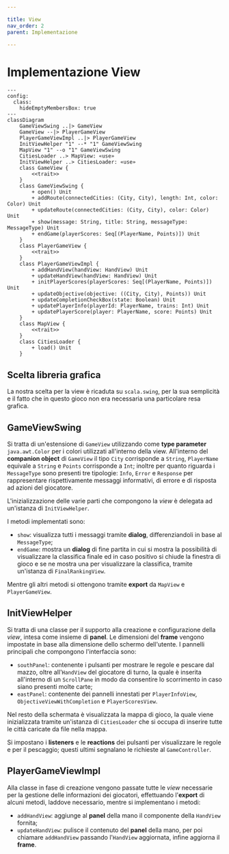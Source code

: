 ```yaml
---

title: View
nav_order: 2
parent: Implementazione

---
```


# Implementazione View

```mermaid
---
config:
  class:
    hideEmptyMembersBox: true
---
classDiagram
    GameViewSwing ..|> GameView
    GameView --|> PlayerGameView
    PlayerGameViewImpl ..|> PlayerGameView
    InitViewHelper "1" --* "1" GameViewSwing
    MapView "1" --o "1" GameViewSwing
    CitiesLoader ..> MapView: «use»
    InitViewHelper ..> CitiesLoader: «use»
    class GameView {
        <<trait>>
    }
    class GameViewSwing {
        + open() Unit
        + addRoute(connectedCities: (City, City), length: Int, color: Color) Unit
        + updateRoute(connectedCities: (City, City), color: Color) Unit
        + show(message: String, title: String, messageType: MessageType) Unit
        + endGame(playerScores: Seq[(PlayerName, Points)]) Unit
    }
    class PlayerGameView {
        <<trait>>
    }
    class PlayerGameViewImpl {
        + addHandView(handView: HandView) Unit
        + updateHandView(handView: HandView) Unit
        + initPlayerScores(playerScores: Seq[(PlayerName, Points)]) Unit
        + updateObjective(objective: ((City, City), Points)) Unit
        + updateCompletionCheckBox(state: Boolean) Unit
        + updatePlayerInfo(playerId: PlayerName, trains: Int) Unit
        + updatePlayerScore(player: PlayerName, score: Points) Unit
    }
    class MapView {
        <<trait>>
    }
    class CitiesLoader {
        + load() Unit
    }
```

## Scelta libreria grafica

La nostra scelta per la view è ricaduta su `scala.swing`, per la sua semplicità e il fatto che in questo gioco non era
necessaria una particolare resa grafica.

## GameViewSwing

Si tratta di un'estensione di `GameView` utilizzando come **type parameter** `java.awt.Color` per i colori utilizzati
all'interno della view. All'interno del **companion object** di `GameView` il tipo `City` corrisponde a `String`,
`PlayerName` equivale a `String` e `Points` corrisponde a `Int`; inoltre per quanto riguarda i `MessageType` sono
presenti tre tipologie: `Info`, `Error` e `Response` per rappresentare rispettivamente messaggi informativi, di errore e
di risposta ad azioni del giocatore.

L'inizializzazione delle varie parti che compongono la _view_ è delegata ad un'istanza di `InitViewHelper`.

I metodi implementati sono:
- `show`: visualizza tutti i messaggi tramite **dialog**, differenziandoli in base al `MessageType`;
- `endGame`: mostra un **dialog** di fine partita in cui si mostra la possibilità di visualizzare la classifica finale
ed in caso positivo si chiude la finestra di gioco e se ne mostra una per visualizzare la classifica, tramite un'istanza
di `FinalRankingView`.

Mentre gli altri metodi si ottengono tramite **export** da `MapView` e `PlayerGameView`.

## InitViewHelper

Si tratta di una classe per il supporto alla creazione e configurazione della _view_, intesa come insieme di **panel**.
Le dimensioni del **frame** vengono impostate in base alla dimensione dello schermo dell'utente.
I pannelli principali che compongono l'interfaccia sono:
- `southPanel`: contenente i pulsanti per mostrare le regole e pescare dal mazzo, oltre all'`HandView` del giocatore di
turno, la quale è inserita all'interno di un `ScrollPane` in modo da consentire lo scorrimento in caso siano presenti
molte carte;
- `eastPanel`: contenente dei pannelli innestati per `PlayerInfoView`, `ObjectiveViewWithCompletion` e
`PlayerScoresView`.

Nel resto della schermata è visualizzata la mappa di gioco, la quale viene inizializzata tramite un'istanza di
`CitiesLoader` che si occupa di inserire tutte le città caricate da file nella mappa.

Si impostano i **listeners** e le **reactions** dei pulsanti per visualizzare le regole e per il pescaggio; questi
ultimi segnalano le richieste al `GameController`.

## PlayerGameViewImpl

Alla classe in fase di creazione vengono passate tutte le _view_ necessarie per la gestione delle informazioni dei
giocatori, effettuando l'**export** di alcuni metodi, laddove necessario, mentre si implementano i metodi:
- `addHandView`: aggiunge al **panel** della mano il componente della `HandView` fornita;
- `updateHandView`: pulisce il contenuto del **panel** della mano, per poi chiamare `addHandView` passando l'`HandView`
aggiornata, infine aggiorna il **frame**.
